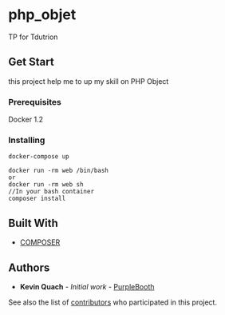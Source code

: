 
# php_objet

TP for Tdutrion

## Get Start

this project help me to up my skill on PHP Object 


### Prerequisites

Docker 1.2

### Installing
```
docker-compose up 

docker run -rm web /bin/bash 
or
docker run -rm web sh
//In your bash container
composer install 

```

## Built With

* [COMPOSER](https://getcomposer.org/) 



## Authors

* **Kevin Quach** - *Initial work* - [PurpleBooth](https://github.com/Quachi)

See also the list of [contributors](https://github.com/Quachi/php_objet/contributors) who participated in this project.

